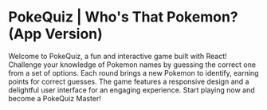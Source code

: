 # PokeQuiz | Who's That Pokemon? (App Version)
Welcome to PokeQuiz, a fun and interactive game built with React! Challenge your knowledge of Pokemon names by guessing the correct one from a set of options. Each round brings a new Pokemon to identify, earning points for correct guesses. The game features a responsive design and a delightful user interface for an engaging experience. Start playing now and become a PokeQuiz Master!